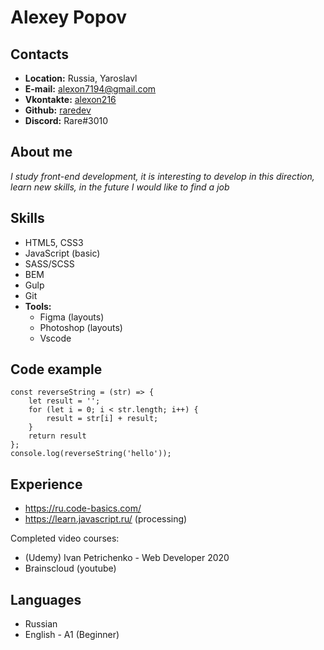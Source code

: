 #  Alexey Popov
## Contacts
- **Location:** Russia, Yaroslavl
- **E-mail:** alexon7194@gmail.com
- **Vkontakte:** [alexon216](https://vk.com/alexon216)
- **Github:** [raredev](https://github.com/raredev)
- **Discord:** Rare#3010

## About me
*I study front-end development, it is interesting to develop in this direction, learn new skills, in the future I would like to find a job*

## Skills
- HTML5, CSS3
- JavaScript (basic)
- SASS/SCSS
- BEM
- Gulp
- Git
- **Tools:**
   - Figma (layouts)
   - Photoshop (layouts)
   - Vscode

## Code example
    const reverseString = (str) => {
        let result = '';
        for (let i = 0; i < str.length; i++) {
            result = str[i] + result;
        }
        return result
    };
    console.log(reverseString('hello'));

## Experience
- https://ru.code-basics.com/
- https://learn.javascript.ru/ (processing)

Completed video courses:
- (Udemy) Ivan Petrichenko - Web Developer 2020 
- Brainscloud (youtube)

## Languages
- Russian
- English - A1 (Beginner)